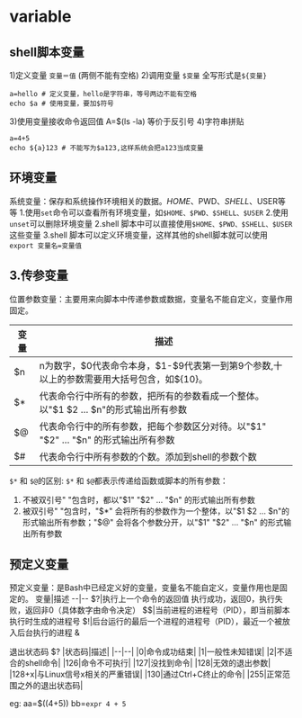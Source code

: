 # variable

## shell脚本变量
1)定义变量
`变量＝值` (两侧不能有空格)
2)调用变量
`$变量` 全写形式是`${变量}`
```shell
a=hello # 定义变量，hello是字符串，等号两边不能有空格
echo $a # 使用变量，要加$符号
```
3)使用变量接收命令返回值
A=$(ls -la) 等价于反引号
4)字符串拼贴
```
a=4+5
echo ${a}123 # 不能写为$a123,这样系统会把a123当成变量
```

## 环境变量
系统变量：保存和系统操作环境相关的数据。$HOME、$PWD、$SHELL、$USER等等
1.使用`set`命令可以查看所有环境变量，如`$HOME、$PWD、$SHELL、$USER`
2.使用`unset`可以删除环境变量
2.shell 脚本中可以直接使用`$HOME、$PWD、$SHELL、$USER`这些变量
3.shell 脚本可以定义环境变量，这样其他的shell脚本就可以使用 ` export 变量名=变量值`


## 3.传参变量
位置参数变量：主要用来向脚本中传递参数或数据，变量名不能自定义，变量作用固定。

变量|描述
--|--
\$n|n为数字，\$0代表命令本身，\$1-$9代表第一到第9个参数,十以上的参数需要用大括号包含，如\${10}。
\$*|代表命令行中所有的参数，把所有的参数看成一个整体。以"$1 $2 … $n"的形式输出所有参数
$@|代表命令行中的所有参数，把每个参数区分对待。以"$1" "$2" … "$n" 的形式输出所有参数
$#|代表命令行中所有参数的个数。添加到shell的参数个数


`$*` 和 `$@`的区别:
`$*` 和 `$@`都表示传递给函数或脚本的所有参数：

1. 不被双引号" "包含时，都以"$1" "$2" … "$n" 的形式输出所有参数
2. 被双引号" "包含时，"$*" 会将所有的参数作为一个整体，以"$1 $2 … $n"的形式输出所有参数；"$@" 会将各个参数分开，以"$1" "$2" … "$n" 的形式输出所有参数



## 预定义变量
预定义变量：是Bash中已经定义好的变量，变量名不能自定义，变量作用也是固定的。
变量|描述
--|--
$?|执行上一个命令的返回值   执行成功，返回0，执行失败，返回非0（具体数字由命令决定）
$$|当前进程的进程号（PID），即当前脚本执行时生成的进程号
$!|后台运行的最后一个进程的进程号（PID），最近一个被放入后台执行的进程   &



退出状态码 $?
|状态码|描述|
|--|--|
|0|命令成功结束|
|1|一般性未知错误|
|2|不适合的shell命令|
|126|命令不可执行|
|127|没找到命令|
|128|无效的退出参数|
|128+x|与Linux信号x相关的严重错误|
|130|通过Ctrl+C终止的命令|
|255|正常范围之外的退出状态码|


eg: aa=$((4+5))
bb=`expr 4 + 5 `
